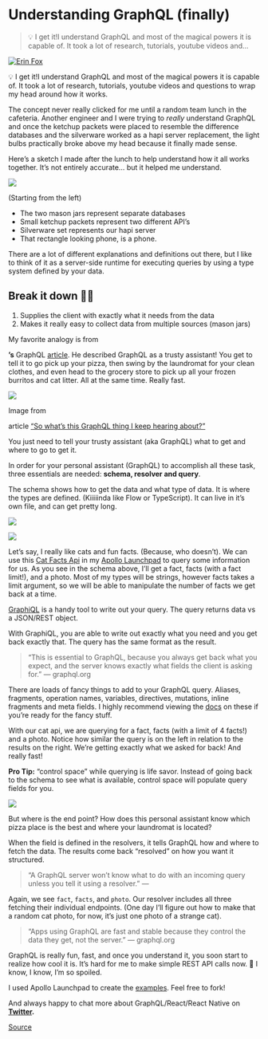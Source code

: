 # Understanding GraphQL (finally)

> 💡 I get it!I understand GraphQL and most of the magical powers it is capable of. It took a lot of research, tutorials, youtube videos and…

[![Erin Fox](https://miro.medium.com/fit/c/56/56/1*WE62vndOTaiEOsMDYSAw4A@2x.png)](chrome-extension://cjedbglnccaioiolemnfhjncicchinao/@erinfoox?source=post_page-----a75986d8df0a--------------------------------)

💡 I get it!I understand GraphQL and most of the magical powers it is capable of. It took a lot of research, tutorials, youtube videos and questions to wrap my head around how it works.

The concept never really clicked for me until a random team lunch in the cafeteria. Another engineer and I were trying to _really_ understand GraphQL and once the ketchup packets were placed to resemble the difference databases and the silverware worked as a hapi server replacement, the light bulbs practically broke above my head because it finally made sense.

Here’s a sketch I made after the lunch to help understand how it all works together. It’s not entirely accurate… but it helped me understand.

![](https://miro.medium.com/max/4096/1*e69_aj1wtR6I82HuxCww0g.jpeg)

(Starting from the left)

*   The two mason jars represent separate databases
*   Small ketchup packets represent two different API’s
*   Silverware set represents our hapi server
*   That rectangle looking phone, is a phone.

There are a lot of different explanations and definitions out there, but I like to think of it as a server-side runtime for executing queries by using a type system defined by your data.

Break it down 🕺🏻
------------------

1.  Supplies the client with exactly what it needs from the data
2.  Makes it really easy to collect data from multiple sources (mason jars)

My favorite analogy is from

**’s** GraphQL [article](https://medium.freecodecamp.org/so-whats-this-graphql-thing-i-keep-hearing-about-baf4d36c20cf). He described GraphQL as a trusty assistant! You get to tell it to go pick up your pizza, then swing by the laundromat for your clean clothes, and even head to the grocery store to pick up all your frozen burritos and cat litter. All at the same time. Really fast.

![](https://miro.medium.com/max/2308/1*snU2rrvr8tCraz1UXJzp2w.png)

Image from

article [“So what’s this GraphQL thing I keep hearing about?”](https://medium.freecodecamp.org/so-whats-this-graphql-thing-i-keep-hearing-about-baf4d36c20cf)

You just need to tell your trusty assistant (aka GraphQL) what to get and where to go to get it.

In order for your personal assistant (GraphQL) to accomplish all these task, three essentials are needed: **schema, resolver and query**.

The schema shows how to get the data and what type of data. It is where the types are defined. (Kiiiiinda like Flow or TypeScript). It can live in it’s own file, and can get pretty long.

![](https://miro.medium.com/max/60/1*mxF_q81NG_N71LkK8dxmqA.png?q=20)

![](https://miro.medium.com/max/990/1*mxF_q81NG_N71LkK8dxmqA.png)

Let’s say, I really like cats and fun facts. (Because, who doesn’t). We can use this [Cat Facts Api](https://catfact.ninja/) in my [Apollo Launchpad](https://launchpad.graphql.com/nxz00mzj37) to query some information for us. As you see in the schema above, I’ll get a fact, facts (with a fact limit!), and a photo. Most of my types will be strings, however facts takes a limit argument, so we will be able to manipulate the number of facts we get back at a time.

[GraphiQL](https://github.com/graphql/graphiql) is a handy tool to write out your query. The query returns data vs a JSON/REST object.

With GraphiQL, you are able to write out exactly what you need and you get back exactly that. The query has the same format as the result.

> “This is essential to GraphQL, because you always get back what you expect, and the server knows exactly what fields the client is asking for.” — graphql.org

There are loads of fancy things to add to your GraphQL query. Aliases, fragments, operation names, variables, directives, mutations, inline fragments and meta fields. I highly recommend viewing the [docs](http://graphql.org/learn/queries/) on these if you’re ready for the fancy stuff.

With our cat api, we are querying for a fact, facts (with a limit of 4 facts!) and a photo. Notice how similar the query is on the left in relation to the results on the right. We’re getting exactly what we asked for back! And really fast!

**Pro Tip:** “control space” while querying is life savor. Instead of going back to the schema to see what is available, control space will populate query fields for you.

![](https://miro.medium.com/max/856/1*tZ8mvAliB9adD5Om9mB9Rg.png)

But where is the end point? How does this personal assistant know which pizza place is the best and where your laundromat is located?

When the field is defined in the resolvers, it tells GraphQL how and where to fetch the data. The results come back “resolved” on how you want it structured.

> “A GraphQL server won’t know what to do with an incoming query unless you tell it using a resolver.” —

Again, we see `fact`, `facts`, and `photo`. Our resolver includes all three fetching their individual endpoints. (One day I’ll figure out how to make that a random cat photo, for now, it’s just one photo of a strange cat).

> “Apps using GraphQL are fast and stable because they control the data they get, not the server.” — graphql.org

GraphQL is really fun, fast, and once you understand it, you soon start to realize how cool it is. It’s hard for me to make simple REST API calls now. 🙈 I know, I know, I’m so spoiled.

I used Apollo Launchpad to create the [examples](https://launchpad.graphql.com/nxz00mzj37). Feel free to fork!

And always happy to chat more about GraphQL/React/React Native on [**Twitter**](https://twitter.com/erinfoox)**.**


[Source](https://medium.com/@erinfoox/understanding-graphql-finally-a75986d8df0a)